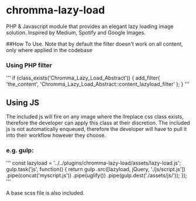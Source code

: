 # chromma-lazy-load
PHP &amp; Javascript module that provides an elegant lazy loading image solution. Inspired by Medium, Spotify and Google Images.

##How To Use.
Note that by default the filter doesn't work on all content, only where applied in the codebase

### Using PHP filter
'''
if (class_exists('Chromma_Lazy_Load_Abstract'))
{
  add_filter( 'the_content', 'Chromma_Lazy_Load_Abstract::content_lazyload_filter' );
}
'''


## Using JS
The included js will fire on any image where the llreplace css class exists, therefore the developer can apply this class at their discretion.
The included js is not automatically enqueued, therefore the developer will have to pull it into their workflow however they choose.
### e.g. gulp:
'''
const lazyload = '../../plugins/chromma-lazy-load/assets/lazy-load.js';
gulp.task('js', function() {
    return gulp
        .src([lazyload, jQuery, './js/script.js'])
        .pipe(concat('myscript.js'))
        .pipe(uglify())
        .pipe(gulp.dest('./assets/js/'));
});
'''

A base scss file is also included.
